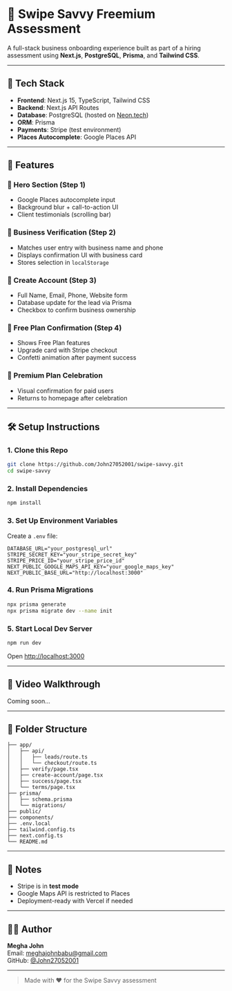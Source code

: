 # 🧠 Swipe Savvy Freemium Assessment

A full-stack business onboarding experience built as part of a hiring assessment using **Next.js**, **PostgreSQL**, **Prisma**, and **Tailwind CSS**.

---

## 🚀 Tech Stack

- **Frontend**: Next.js 15, TypeScript, Tailwind CSS
- **Backend**: Next.js API Routes
- **Database**: PostgreSQL (hosted on [Neon.tech](https://neon.tech))
- **ORM**: Prisma
- **Payments**: Stripe (test environment)
- **Places Autocomplete**: Google Places API

---

## 🌟 Features

### 🔹 Hero Section (Step 1)
- Google Places autocomplete input
- Background blur + call-to-action UI
- Client testimonials (scrolling bar)

### 🔹 Business Verification (Step 2)
- Matches user entry with business name and phone
- Displays confirmation UI with business card
- Stores selection in `localStorage`

### 🔹 Create Account (Step 3)
- Full Name, Email, Phone, Website form
- Database update for the lead via Prisma
- Checkbox to confirm business ownership

### 🔹 Free Plan Confirmation (Step 4)
- Shows Free Plan features
- Upgrade card with Stripe checkout
- Confetti animation after payment success

### 🔹 Premium Plan Celebration
- Visual confirmation for paid users
- Returns to homepage after celebration

---

## 🛠 Setup Instructions

### 1. Clone this Repo
```bash
git clone https://github.com/John27052001/swipe-savvy.git
cd swipe-savvy
```

### 2. Install Dependencies
```bash
npm install
```

### 3. Set Up Environment Variables
Create a `.env` file:
```env
DATABASE_URL="your_postgresql_url"
STRIPE_SECRET_KEY="your_stripe_secret_key"
STRIPE_PRICE_ID="your_stripe_price_id"
NEXT_PUBLIC_GOOGLE_MAPS_API_KEY="your_google_maps_key"
NEXT_PUBLIC_BASE_URL="http://localhost:3000"
```

### 4. Run Prisma Migrations
```bash
npx prisma generate
npx prisma migrate dev --name init
```

### 5. Start Local Dev Server
```bash
npm run dev
```
Open [http://localhost:3000](http://localhost:3000)

---

## 🎥 Video Walkthrough
Coming soon...

---

## 📁 Folder Structure
```
├── app/
│   ├── api/
│   │   ├── leads/route.ts
│   │   └── checkout/route.ts
│   ├── verify/page.tsx
│   ├── create-account/page.tsx
│   ├── success/page.tsx
│   └── terms/page.tsx
├── prisma/
│   ├── schema.prisma
│   └── migrations/
├── public/
├── components/
├── .env.local
├── tailwind.config.ts
├── next.config.ts
└── README.md
```

---

## 🧪 Notes
- Stripe is in **test mode**
- Google Maps API is restricted to Places
- Deployment-ready with Vercel if needed

---

## 👩‍💻 Author
**Megha John**  
Email: meghajohnbabu@gmail.com  
GitHub: [@John27052001](https://github.com/John27052001)

---

> Made with ❤️ for the Swipe Savvy assessment
